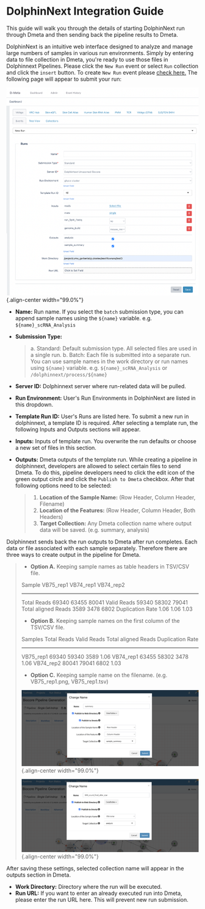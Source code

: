 # DolphinNext Integration Guide

This guide will walk you through the details of starting DolphinNext run
through Dmeta and then sending back the pipeline results to Dmeta.

DolphinNext is an intuitive web interface designed to analyze and manage
large numbers of samples in various run environments. Simply by entering
data to file collection in Dmeta, you\'re ready to use those files in
Dolphinnext Pipelines. Please click the `New Run` event or select `Run`
collection and click the `insert` button. To create `New Run` event
please [check here.](events.html#insert-new-run-event) The following
page will appear to submit your run:

![image](images/dmeta_run.png){.align-center width="99.0%"}

-   **Name:** Run name. If you select the `batch` submission type, you
    can append sample names using the `${name}` variable. e.g.
    `${name}_scRNA_Analysis`

-   **Submission Type:**

    > a.  Standard: Default submission type. All selected files are used
    >     in a single run.
    > b.  Batch: Each file is submitted into a separate run. You can use
    >     sample names in the work directory or run names using
    >     `${name}` variable. e.g. `${name}_scRNA_Analysis` or
    >     `/dolphinnext/process/${name}`

-   **Server ID:** Dolphinnext server where run-related data will be
    pulled.

-   **Run Environment:** User\'s Run Environments in DolphinNext are
    listed in this dropdown.

-   **Template Run ID:** User\'s Runs are listed here. To submit a new
    run in dolphinnext, a template ID is required. After selecting a
    template run, the following Inputs and Outputs sections will appear.

-   **Inputs:** Inputs of template run. You overwrite the run defaults
    or choose a new set of files in this section.

-   **Outputs:** Dmeta outputs of the template run. While creating a
    pipeline in dolphinnext, developers are allowed to select certain
    files to send Dmeta. To do this, pipeline developers need to click
    the edit icon of the green output circle and click the
    `Publish to Dmeta` checkbox. After that following options need to be
    selected:

    > 1.  **Location of the Sample Name:** (Row Header, Column Header,
    >     Filename)
    > 2.  **Location of the Features:** (Row Header, Column Header, Both
    >     Headers)
    > 3.  **Target Collection:** Any Dmeta collection name where output
    >     data will be saved. (e.g. summary, analysis)

Dolphinnext sends back the run outputs to Dmeta after run completes.
Each data or file associated with each sample separately. Therefore
there are three ways to create output in the pipeline for Dmeta.

> -   **Option A.** Keeping sample names as table headers in TSV/CSV
>     file.
>
>   Sample                VB75_rep1   VB74_rep1   VB74_rep2
>   --------------------- ----------- ----------- -----------
>   Total Reads           69340       63455       80041
>   Valid Reads           59340       58302       79041
>   Total aligned Reads   3589        3478        6802
>   Duplication Rate      1.06        1.06        1.03
>
> -   **Option B.** Keeping sample names on the first column of the
>     TSV/CSV file.
>
>   Samples     Total Reads   Valid Reads   Total aligned Reads   Duplication Rate
>   ----------- ------------- ------------- --------------------- ------------------
>   VB75_rep1   69340         59340         3589                  1.06
>   VB74_rep1   63455         58302         3478                  1.06
>   VB74_rep2   80041         79041         6802                  1.03
>
> -   **Option C.** Keeping sample name on the filename. (e.g.
>     VB75_rep1.png, VB75_rep1.tsv)
>
> ![image](images/dnext_dmeta_output1.png){.align-center width="99.0%"}
>
> ![image](images/dnext_dmeta_output2.png){.align-center width="99.0%"}

After saving these settings, selected collection name will appear in the
outputs section in Dmeta.

-   **Work Directory:** Directory where the run will be executed.
-   **Run URL:** If you want to enter an already executed run into
    Dmeta, please enter the run URL here. This will prevent new run
    submission.
